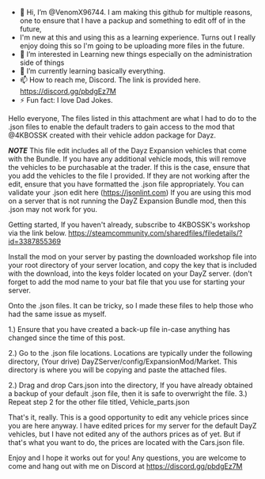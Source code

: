 - 👋 Hi, I’m @VenomX96744. I am making this github for multiple reasons, one to ensure that I have a packup and something to edit off of in the future,
- I'm new at this and using this as a learning experience. Turns out I really enjoy doing this so I'm going to be uploading more files in the future.
- 👀 I’m interested in Learning new things especially on the administration side of things
- 🌱 I’m currently learning basically everything. 
- 📫 How to reach me, Discord. The link is provided here. https://discord.gg/pbdgEz7M
- ⚡ Fun fact: I love Dad Jokes.


Hello everyone, The files listed in this attachment are what I had to do to the .json files to enable the default traders to gain access to the mod that @4KBOSSK created with their vehicle addon package for Dayz. 


***NOTE***
This file edit includes all of the Dayz Expansion vehicles that come with the Bundle. If you have any additional vehicle mods, this will remove the vehicles to be purchasable at the trader. If this is the case, ensure that you add the vehicles to the file I provided. If they are not working after the edit, ensure that you have formatted the .json file appropriately. You can validate your .json edit here (https://jsonlint.com) If you are using this mod on a server that is not running the DayZ Expansion Bundle mod, then this .json may not work for you. 

Getting started, If you haven't already, subscribe to 4KBOSSK's workshop via the link below.
https://steamcommunity.com/sharedfiles/filedetails/?id=3387855369

Install the mod on your server by pasting the downloaded workshop file into your root directory of your server location, and copy the key that is included with the download, into the keys folder located on your DayZ server. (don't forget to add the mod name to your bat file that you use for starting your server. 

Onto the .json files. It can be tricky, so I made these files to help those who had the same issue as myself. 

1.)  Ensure that you have created a back-up file in-case anything has changed since the time of this post.
  
  2.) Go to the .json file locations. Locations are typically under the following directory, (Your drive) DayZServer/config/ExpansionMod/Market. This directory is where you will be copying and paste the attached files. 

2.) Drag and drop Cars.json into the directory, If you have already obtained a backup of your default .json file, then it is     safe to overwright the file. 
3.) Repeat step 2 for the other file titled, Vehicle_parts.json

That's it, really. This is a good opportunity to edit any vehicle prices since you are here anyway. I have edited prices for my server for the default DayZ vehicles, but I have not edited any of the authors prices as of yet. But if that's what you want to do, the prices are located with the Cars.json file. 

Enjoy and I hope it works out for you!
Any questions, you are welcome to come and hang out with me on Discord at https://discord.gg/pbdgEz7M


<!---
VenomX96744/VenomX96744 is a ✨ special ✨ repository because its `README.md` (this file) appears on your GitHub profile.
You can click the Preview link to take a look at your changes.
--->
